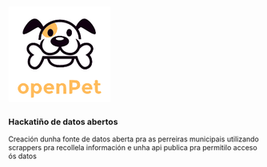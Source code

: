 # ![logo](https://github.com/gpul-labs/OpenPet/blob/master/logo.png?raw=true)
### Hackatiño de datos abertos
Creación dunha fonte de datos aberta pra as perreiras municipais utilizando scrappers pra recollela información e unha api publica pra permitilo acceso ós datos
